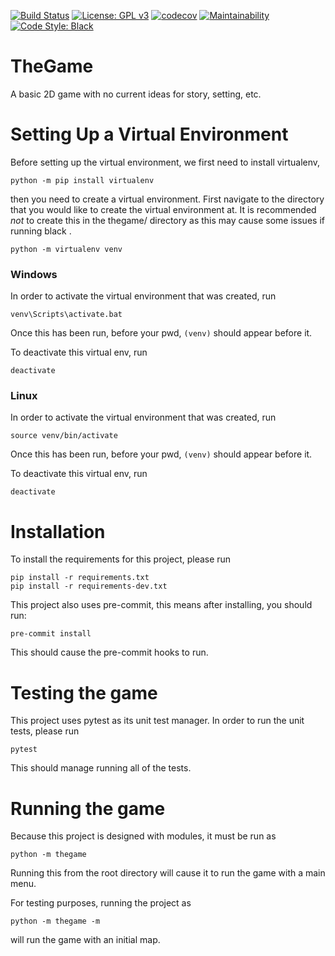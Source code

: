 [![Build Status](https://travis-ci.org/Ross-Alexandra/TheGame.svg?branch=master)](https://travis-ci.org/Ross-Alexandra/TheGame)
[![License: GPL v3](https://img.shields.io/badge/License-GPLv3-blue.svg)](https://www.gnu.org/licenses/gpl-3.0)
[![codecov](https://codecov.io/gh/Ross-Alexandra/TheGame/branch/master/graph/badge.svg)](https://codecov.io/gh/Ross-Alexandra/TheGame)
[![Maintainability](https://api.codeclimate.com/v1/badges/9650ffb60ccea8bfb4bc/maintainability)](https://codeclimate.com/github/Ross-Alexandra/TheGame/maintainability)
[![Code Style: Black](https://img.shields.io/badge/code%20style-black-000000.svg)](https://github.com/ambv/black)
# TheGame
A basic 2D game with no current ideas for story, setting, etc.

# Setting Up a Virtual Environment
Before setting up the virtual environment, we first need to install virtualenv,
```commandline
python -m pip install virtualenv
```

then you need to create a virtual environment. First navigate to the
directory that you would like to create the virtual environment at.
 It is recommended *not* to create this in the thegame/ directory as
 this may cause some issues if running black .
```commandline
python -m virtualenv venv
```

### Windows
In order to activate the virtual environment that was created, run
```commandline
venv\Scripts\activate.bat
```

Once this has been run, before your pwd, ```(venv)``` should appear before it.

To deactivate this virtual env, run
```commandline
deactivate
```

### Linux
In order to activate the virtual environment that was created, run
```commandline
source venv/bin/activate
```

Once this has been run, before your pwd, ```(venv)``` should appear before it.

To deactivate this virtual env, run
```commandline
deactivate
```

# Installation
To install the requirements for this project, please run
```
pip install -r requirements.txt
pip install -r requirements-dev.txt
```

This project also uses pre-commit, this means after installing, you should run:
```
pre-commit install
```
This should cause the pre-commit hooks to run.

# Testing the game
This project uses pytest as its unit test manager. In order to run the unit tests, please run
```
pytest
```

This should manage running all of the tests.

# Running the game
Because this project is designed with modules, it must be run as
```commandline
python -m thegame
```

Running this from the root directory will cause it to run the game
with a main menu.

For testing purposes, running the project as 
```commandline
python -m thegame -m
```
will run the game with an initial map.